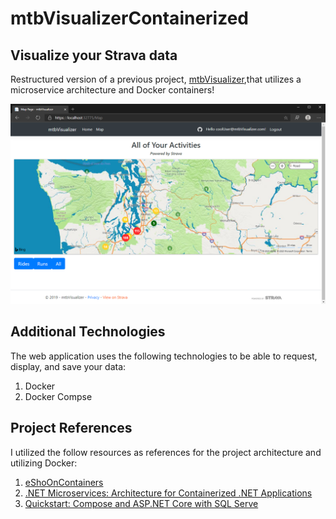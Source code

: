 # mtbVisualizerContainerized
## Visualize your Strava data
Restructured version of a previous project, [mtbVisualizer](https://github.com/isaacaflores2/mtbVisualizer),that utilizes a microservice architecture and Docker containers!

![](img/mtbVisualizerScreenshot.png)

## Additional Technologies
The web application uses the following technologies to be able to request, display, and save your data:
1. Docker 
2. Docker Compse

## Project References
I utilized the follow resources as references for the project architecture and utilizing Docker:
1. [eShoOnContainers](https://github.com/dotnet-architecture/eShopOnContainers)
2. [.NET Microservices: Architecture for Containerized .NET Applications](https://docs.microsoft.com/en-us/dotnet/architecture/microservices/)
3. [Quickstart: Compose and ASP.NET Core with SQL Serve](https://docs.docker.com/compose/aspnet-mssql-compose/)
